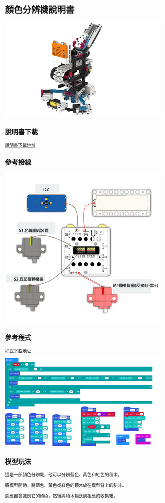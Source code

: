 # 顏色分辨機說明書

![](./instruction1/09_color.png)

## 說明書下載

[說明書下載地址]()

## 參考接線

![](./instruction1/09_colorcon.png)

## 參考程式

[程式下載地址]()

![](./instruction1/09_colorcode.png)

## 模型玩法

這是一部顏色分辨機，他可以分辨藍色、黃色和紅色的積木。

將模型開動，將藍色、黃色或紅色的積木放在模型背上的斜斗。

感應器會識別它的顏色，然後將積木輸送到相應的收集箱。
